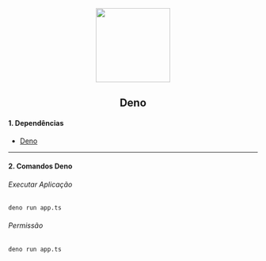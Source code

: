 <div align="center"><a href="https://deno.land/"><img width="150" height="150" src="https://upload.wikimedia.org/wikipedia/commons/8/84/Deno.svg"></a>

##  Deno

</div>

#### 1.  Dependências
- [Deno](https://deno.land/#installation)
------------

#### 2.  Comandos Deno
###### Executar Aplicação
```shell
deno run app.ts
```
###### Permissão 
```shell
deno run app.ts
```